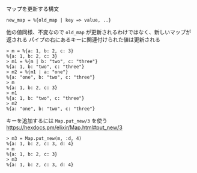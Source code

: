 マップを更新する構文

```
new_map = %{old_map | key => value, ..}
```

他の値同様、不変なので `old_map` が更新されるわけではなく、新しいマップが返される
パイプの右にあるキーに関連付けられた値は更新される

```
> m = %{a: 1, b: 2, c: 3}
%{a: 1, b: 2, c: 3}
> m1 = %{m | b: "two", c: "three"}
%{a: 1, b: "two", c: "three"}
> m2 = %{m1 | a: "one"}
%{a: "one", b: "two", c: "three"}
> m
%{a: 1, b: 2, c: 3}
> m1
%{a: 1, b: "two", c: "three"}
> m2
%{a: "one", b: "two", c: "three"}
```

キーを追加するには `Map.put_new/3` を使う
https://hexdocs.pm/elixir/Map.html#put_new/3

```
> m3 = Map.put_new(m, :d, 4)
%{a: 1, b: 2, c: 3, d: 4}
> m
%{a: 1, b: 2, c: 3}
> m3
%{a: 1, b: 2, c: 3, d: 4}
```

